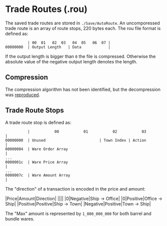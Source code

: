 # Trade Routes (.rou)
The saved trade routes are stored in `./Save/AutoRoute`.
An uncomporessed trade route is an array of route stops, 220 bytes each.
The rou file format is defined as:
```
          | 00  01   02  03   04  05   06  07 |
00000000  | Output Length   | Data            |
```

If the output length is bigger than `0` the file is compressed.
Otherwise the absolute value of the negative output length denotes the length.

## Compression
The compression algorithm has not been identified, but the decompression was [reproduced](https://github.com/P3Modding/p3-lib/tree/master/p3-rou).

## Trade Route Stops
A trade route stop is defined as:
```
          |           00           01           02           03           |
00000000  | Unused                        | Town Index | Action           |
00000004  | Ware Order Array                                              |
...
0000001c  | Ware Price Array                                              |
...
0000007c  | Ware Amount Array                                             |
```
The "direction" of a transaction is encoded in the price and amount:

|Price|Amount|Direction|
||||
|0|Negative|Ship -> Office|
|0|Positive|Office -> Ship|
|Positive|Positive|Ship -> Town|
|Negative|Positive|Town -> Ship|

The "Max" amount is represented by `1_000_000_000` for both barrel and bundle wares.
